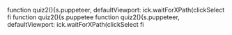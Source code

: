 function quiz2(){s.puppeteer, defaultViewport:
ick.waitForXPath(clickSelect
fi
function quiz2(){s.puppetee
function quiz2(){s.puppeteer, defaultViewport:
ick.waitForXPath(clickSelect
fi
